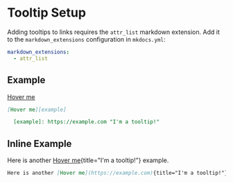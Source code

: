 # Tooltip Setup

Adding tooltips to links requires the `attr_list` markdown extension.  Add it to the `markdown_extensions` configuration in `mkdocs.yml`:

```yaml
markdown_extensions:
  - attr_list
```

## Example

[Hover me][example]

  [example]: https://example.com "I'm a tooltip!"

```markdown
[Hover me][example]

  [example]: https://example.com "I'm a tooltip!"
```


## Inline Example

Here is another [Hover me](https://example.com){title="I'm a tooltip!"} example.  

```markdown
Here is another [Hover me](https://example.com){title="I'm a tooltip!"} example.
```